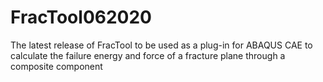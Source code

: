 # FracTool062020
The latest release of FracTool to be used as a plug-in for ABAQUS CAE to calculate the failure energy and force of a fracture plane through a composite component
